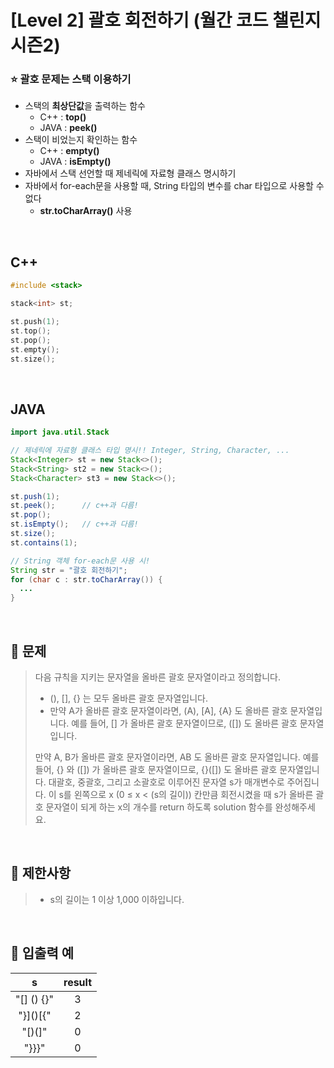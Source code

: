 # [Level 2] 괄호 회전하기 (월간 코드 챌린지 시즌2)
<h3> ⭐ 괄호 문제는 스택 이용하기 </h3>

- 스택의 **최상단값**을 출력하는 함수
  - C++ : **top()**
  - JAVA : **peek()**
- 스택이 비었는지 확인하는 함수
  - C++ : **empty()**
  - JAVA : **isEmpty()**
- 자바에서 스택 선언할 때 제네릭에 자료형 클래스 명시하기 
- 자바에서 for-each문을 사용할 때, String 타입의 변수를 char 타입으로 사용할 수 없다
  - **str.toCharArray()** 사용

</br>

## C++
```c++
#include <stack>

stack<int> st;

st.push(1);
st.top();
st.pop();
st.empty();
st.size();
```

</br>

## JAVA
```java
import java.util.Stack

// 제네릭에 자료형 클래스 타입 명시!! Integer, String, Character, ...
Stack<Integer> st = new Stack<>();
Stack<String> st2 = new Stack<>();
Stack<Character> st3 = new Stack<>();

st.push(1);
st.peek();      // c++과 다름!
st.pop();
st.isEmpty();   // c++과 다름!
st.size();
st.contains(1);

// String 객체 for-each문 사용 시!
String str = "괄호 회전하기";
for (char c : str.toCharArray()) {
  ...
}
```

</br>

## 📌 문제
> 다음 규칙을 지키는 문자열을 올바른 괄호 문자열이라고 정의합니다.
>
> - (), [], {} 는 모두 올바른 괄호 문자열입니다.
> - 만약 A가 올바른 괄호 문자열이라면, (A), [A], {A} 도 올바른 괄호 문자열입니다. 예를 들어, [] 가 올바른 괄호 문자열이므로, ([]) 도 올바른 괄호 문자열입니다.
>
> 만약 A, B가 올바른 괄호 문자열이라면, AB 도 올바른 괄호 문자열입니다. 예를 들어, {} 와 ([]) 가 올바른 괄호 문자열이므로, {}([]) 도 올바른 괄호 문자열입니다.
대괄호, 중괄호, 그리고 소괄호로 이루어진 문자열 s가 매개변수로 주어집니다. 이 s를 왼쪽으로 x (0 ≤ x < (s의 길이)) 칸만큼 회전시켰을 때 s가 올바른 괄호 문자열이 되게 하는 x의 개수를 return 하도록 solution 함수를 완성해주세요.
</br>

## 📌 제한사항
> - s의 길이는 1 이상 1,000 이하입니다.
</br>

## 📌 입출력 예
|s|result|
|:--:|:--:|
|"[] () {}"|3|
|"}]()[{"|2|
|"[)(]"|0|
|"}}}"|0|

</br>

